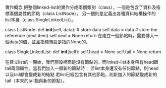 實作概念
把整個linked-list的實作分成兩個類別（class），一個是包含了資料及指標兩個屬性的節點（class ListNode），
另一個則是定義出各種資料結構操作的list本身（class SingleLinkedList）。

class ListNode:
  def __init__(self, data): 
    # store data
    self.data = data
    # store the reference (next item)
    self.next = None
    return
    在建立一個節點時，需要傳入一個data的值，並且指標預設是指向None的。
    
class SingleLinkedList:
  def __init__(self): 
    self.head = None
    self.tail = None
    return
    
在建立list的一開始，我們預設裡面是沒有節點的。而linked-list本身帶有head跟tail兩個屬性。當我們加入一個新的節點時：
若list本身還沒有任何節點，則head以及tail都會變成新的結點
若list已經包含有其他節點，則新加入的節點變成新的tail（本來的tail指向新的節點）。
